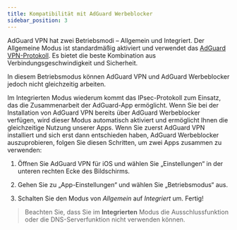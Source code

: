 ```yaml
---
title: Kompatibilität mit AdGuard Werbeblocker
sidebar_position: 3
---
```


AdGuard VPN hat zwei Betriebsmodi – Allgemein und Integriert. Der Allgemeine Modus ist standardmäßig aktiviert und verwendet das [AdGuard VPN-Protokoll](/general/adguard-vpn-protocol). Es bietet die beste Kombination aus Verbindungsgeschwindigkeit und Sicherheit.

In diesem Betriebsmodus können AdGuard VPN und AdGuard Werbeblocker jedoch nicht gleichzeitig arbeiten.

Im Integrierten Modus wiederum kommt das IPsec-Protokoll zum Einsatz, das die Zusammenarbeit der AdGuard-App ermöglicht. Wenn Sie bei der Installation von AdGuard VPN bereits über AdGuard Werbeblocker verfügen, wird dieser Modus automatisch aktiviert und ermöglicht Ihnen die gleichzeitige Nutzung unserer Apps. Wenn Sie zuerst AdGuard VPN installiert und sich erst dann entschieden haben, AdGuard Werbeblocker auszuprobieren, folgen Sie diesen Schritten, um zwei Apps zusammen zu verwenden:

1. Öffnen Sie AdGuard VPN für iOS und wählen Sie „Einstellungen“ in der unteren rechten Ecke des Bildschirms.

2. Gehen Sie zu „App-Einstellungen“ und wählen Sie „Betriebsmodus“ aus.

3. Schalten Sie den Modus von *Allgemein* auf *Integriert* um. Fertig!

> Beachten Sie, dass Sie im **Integrierten** Modus die Ausschlussfunktion oder die DNS-Serverfunktion nicht verwenden können.
